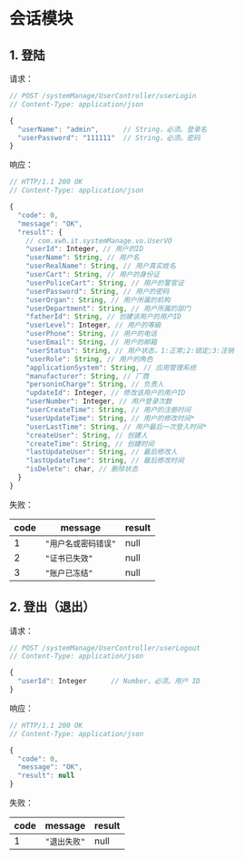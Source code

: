 # 会话模块

## 1. 登陆

请求：

```javascript
// POST /systemManage/UserController/userLogin
// Content-Type: application/json

{
  "userName": "admin",      // String，必须。登录名
  "userPassword": "111111"  // String，必须。密码
}
```

响应：

```javascript
// HTTP/1.1 200 OK
// Content-Type: application/json

{
  "code": 0,
  "message": "OK",
  "result": {
    // com.xwh.it.systemManage.vo.UserVO
    "userId": Integer, // 用户的ID
    "userName": String, // 用户名
    "userRealName": String, // 用户真实姓名
    "userCart": String, // 用户的身份证
    "userPoliceCart": String, // 用户的警官证
    "userPassword": String, // 用户的密码
    "userOrgan": String, // 用户所属的机构
    "userDepartment": String, // 用户所属的部门
    "fatherId": String, // 创建该用户的用户ID
    "userLevel": Integer, // 用户的等級
    "userPhone": String, // 用户的电话
    "userEmail": String, // 用户的邮箱
    "userStatus": String, // 用户状态，1:正常;2:锁定;3:注销
    "userRole": String, // 用户的角色
    "applicationSystem": String, // 应用管理系统
    "manufacturer": String, // 厂商
    "personinCharge": String, // 负责人
    "updateId": Integer, // 修改该用户的用户ID
    "userNumber": Integer, // 用户登录次数
    "userCreateTime": String, // 用户的注册时间
    "userUpdateTime": String, // 用户的修改时间*
    "userLastTime": String, // 用户最后一次登入时间*
    "createUser": String, // 创建人
    "createTime": String, // 创建时间
    "lastUpdateUser": String, // 最后修改人
    "lastUpdateTime": String, // 最后修改时间
    "isDelete": char, // 删除状态
  }
}
```

失败：

| code | message | result |
| - | - | - |
| 1 | `"用户名或密码错误"` | null |
| 2 | `"证书已失效"` | null |
| 3 | `"账户已冻结"` | null |

## 2. 登出（退出）

请求：

```javascript
// POST /systemManage/UserController/userLogout
// Content-Type: application/json

{
  "userId": Integer      // Number，必须。用户 ID
}
```

响应：

```javascript
// HTTP/1.1 200 OK
// Content-Type: application/json

{
  "code": 0,
  "message": "OK",
  "result": null
}
```

失败：

| code | message | result |
| - | - | - |
| 1 | `"退出失败"` | null |